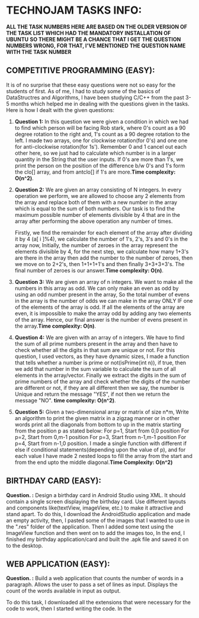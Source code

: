 # TECHNOJAM TASKS INFO:

**ALL THE TASK NUMBERS HERE ARE BASED ON THE OLDER VERSION OF THE TASK LIST WHICH HAD THE MANDATORY INSTALLATION OF UBUNTU**
**SO THERE MIGHT BE A CHANCE THAT I GET THE QUESTION NUMBERS WRONG, FOR THAT, I'VE MENTIONED THE QUESTION NAME WITH THE TASK**
**NUMBER**

## COMPETITIVE PROGRAMMING (EASY):
It is of no surprise that these easy questions were not so easy for the students of first. As of me, I had to study
some of the basics of DataStructres and Algorithms, I have been studying C/C++ from the past 3-5 months which helped
me in dealing with the questions given in the tasks. Here is how I dealt with the given questions:

1. **Question 1:** In this question we were given a condition in which we had to find which person will be facing 
Rob stark, where 0's count as a 90 degree rotation to the right and, 1's count as a 90 degree rotation to the left.
I made two arrays, one for clockwise rotation(for 0's) and one one for anti-clockwise rotation(for 1s'). Remember 
0 and 1 cancel out each other here, so we just had to calculate which number is in a larger quantity in the String 
that the user inputs. If 0's are more than 1's, we print the person on the position of the difference b/w 0's and 
1's form the clo[] array, and from antclo[] if 1's are more.**Time complexity: O(n^2)**.

2. **Question 2:** We are given an array consisting of N integers. In every operation we perform, we are allowed
to choose any 2 elements from the array and replace both of them with a new number in the array which is equal
to the sum of both numbers. Our task is to find the maximum possible number of elements divisible by 4 that are
in the array after performing the above operation any number of times.

    Firstly, we find the remainder for each element of the array after dividing it by 4 (a[ i ]%4), we calculate the
    number of 1's, 2's, 3's and 0's in the array now, Initially, the number of zeroes in the array represent the 
    elements divisible by 4, for the next step, we calculate how many 1+3's are there in the array then add the number
    to the number of zeroes, then we move on to 2+2's, then 1+1+1+1's and then finally 3+3+3+3's. The final number of 
    zeroes is our answer.**Time complexity: O(n)**.

3. **Question 3:** We are given an array of n integers. We want to make all the numbers in this array as odd. We
can only make an even as odd by using an odd number present in the array, So the total number of evens in the array
is the number of odds we can make in the array ONLY IF one of the elements of the array is odd. If all the elements
of the array are even, it is impossible to make the array odd by adding any two elements of the array. Hence, our
final answer is the number of evens present in the array.**Time complexity: O(n)**.

4. **Question 4:** We are given with an array of n integers. We have to find the sum of all prime numbers present
in the array and then have to check whether all the digits in that sum are unique or not. For this question, I used
vectors, as they have dynamic sizes, I made a function that tells whether a number is prime or not(isPrime(int n)),
if true, then we add that number in the sum variable to calculate the sum of all elements in the array/vector.
Finally we extract the digits in the sum of prime numbers of the array and check whether the digits of the number 
are different or not, if they are all different then we say, the number is Unique and return the message "YES", if
not then we return the message "NO". **time complexity: O(n^2)**.

5. **Question 5:** Given a two-dimensional array or matrix of size n*m, Write an algorithm to print the given matrix
in a zigzag manner or in other words print all the diagonals from bottom to up in the matrix starting from the
position p as stated below: For p=1, Start from 0,0 position For p=2, Start from 0,m-1 position For p=3,
Start from n-1,m-1 position For p=4, Start from n-1,0 position. I made a single function with different if else if
conditional statements(depending upon the value of p), and for each value I have made 2 nested loops to fill the 
array from the start and from the end upto the middle diagonal.**Time Complexity: O(n^2)**

## BIRTHDAY CARD (EASY):

**Question. :** Design a birthday card in Android Studio using XML. ​It should contain a single screen displaying 
the birthday card. Use different layouts and components like(textView, imageView, etc.) to make it attractive and
stand apart.
To do this, I download the AndroidStudio application and made an empty activity, then, I pasted some of the images
that I wanted to use in the ".res" folder of the application. Then I added some text using the ImageView function
and then went on to add the images too, In the end, I finished my birthday application/card and built the .apk file
and saved it on to the desktop.

## WEB APPLICATION <HTML> (EASY):

**Question. :** Build a web application that counts the number of words in a paragraph. ​Allows the user to pass a set
of lines as input. ​Displays the count of the words available in input as output.

To do this task, I downloaded all the extensions that were necessary for the code to work, then I started writing the code.
In the <style> tag I wrote the code for the design of the text area and the button. I attached a function countwords() with 
the button which calculates the number of words in the paragraph. In the <script> tag, I wrote the function countwords() to
print the number of words in the alert box of the browser with .match(//g) function which made an array of words, and in the 
end I printed the length of that array with .length() function, which in the end is the number of words in the paragraph.
